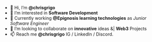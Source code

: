 - 👋 Hi, I’m **@chrisgrigo**
- 👀 I’m interested in **Software Development**
- 🌱 Currently working  **@Epignosis learning technologies** as
     _Junior Software Engineer_
- 💞️ I’m looking to collaborate on **innovative** ideas &| **Web3** Projects
- 📫 Reach me **@chrisgrigo** IG / LinkedIn / Discord.
